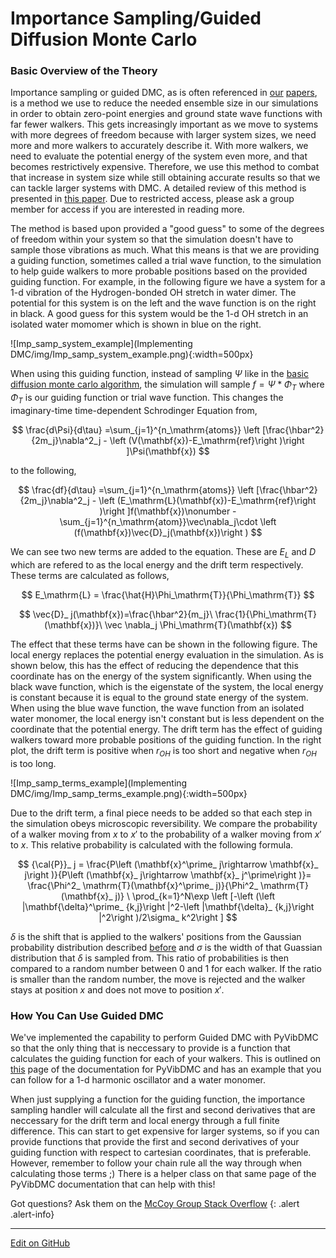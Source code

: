 # Importance Sampling/Guided Diffusion Monte Carlo

### Basic Overview of the Theory
Importance sampling or guided DMC, as is often referenced in [our](https://pubs.acs.org/doi/10.1021/acs.jpca.0c07181) [papers](https://pubs.acs.org/doi/full/10.1021/acs.jpca.0c05686), is a method we use to reduce the needed ensemble size in our simulations in order to obtain zero-point energies and ground state wave functions with far fewer walkers. This gets increasingly important as we move to systems with more degrees of freedom because with larger system sizes, we need more and more walkers to accurately describe it. With more walkers, we need to evaluate the potential energy of the system even more, and that becomes restrictively expensive. Therefore, we use this method to combat that increase in system size while still obtaining accurate results so that we can tackle larger systems with DMC. A detailed review of this method is presented in [this paper](https://wires.onlinelibrary.wiley.com/doi/abs/10.1002/wcms.1615). Due to restricted access, please ask a group member for access if you are interested in reading more. 

The method is based upon provided a "good guess" to some of the degrees of freedom within your system so that the simulation doesn't have to sample those vibrations as much. What this means is that we are providing a guiding function, sometimes called a trial wave function, to the simulation to help guide walkers to more probable positions based on the provided guiding function. For example, in the following figure we have a system for a 1-d vibration of the Hydrogen-bonded OH stretch in water dimer. The potential for this system is on the left and the wave function is on the right in black. A good guess for this system would be the 1-d OH stretch in an isolated water momomer which is shown in blue on the right. 

![Imp_samp_system_example](Implementing DMC/img/Imp_samp_system_example.png){:width=500px}

When using this guiding function, instead of sampling $\Psi$ like in the [basic diffusion monte carlo algorithm](https://mccoygroup.github.io/References/References/Monte%20Carlo%20Methods/DMC.html), the simulation will sample $f = \Psi*\Phi_T$ where $\Phi_T$ is our guiding function or trial wave function. This changes the imaginary-time time-dependent Schrodinger Equation from, 

$$
\frac{d\Psi}{d\tau} =\sum_{j=1}^{n_\mathrm{atoms}} \left [\frac{\hbar^2}{2m_j}\nabla^2_j - \left (V(\mathbf{x})-E_\mathrm{ref}\right )\right ]\Psi(\mathbf{x})
$$

to the following,

$$
\frac{df}{d\tau} =\sum_{j=1}^{n_\mathrm{atoms}} \left [\frac{\hbar^2}{2m_j}\nabla^2_j - \left (E_\mathrm{L}(\mathbf{x})-E_\mathrm{ref}\right )\right ]f(\mathbf{x})\nonumber 
       -\sum_{j=1}^{n_\mathrm{atom}}\vec\nabla_j\cdot \left (f(\mathbf{x})\vec{D}_j(\mathbf{x})\right )
$$

We can see two new terms are added to the equation. These are $E_L$ and $D$ which are refered to as the local energy and the drift term respectively. These terms are calculated as follows,

$$
E_\mathrm{L} = \frac{\hat{H}\Phi_\mathrm{T}}{\Phi_\mathrm{T}}
$$

$$
\vec{D}_ j(\mathbf{x})=\frac{\hbar^2}{m_j}\ \frac{1}{\Phi_\mathrm{T}(\mathbf{x})}\ \vec \nabla_j \Phi_\mathrm{T}(\mathbf{x})
$$

The effect that these terms have can be shown in the following figure. The local energy replaces the potential energy evaluation in the simulation. As is shown below, this has the effect of reducing the dependence that this coordinate has on the energy of the system significantly. When using the black wave function, which is the eigenstate of the system, the local energy is constant because it is equal to the ground state energy of the system. When using the blue wave function, the wave function from an isolated water monomer, the local energy isn't constant but is less dependent on the coordinate that the potential energy. The drift term has the effect of guiding walkers toward more probable positions of the guiding function. In the right plot, the drift term is positive when $r_{OH}$ is too short and negative when $r_{OH}$ is too long. 

![Imp_samp_terms_example](Implementing DMC/img/Imp_samp_terms_example.png){:width=500px}

Due to the drift term, a final piece needs to be added so that each step in the simulation obeys microscopic reversibility. We compare the probability of a walker moving from $x$ to $x'$ to the probability of a walker moving from $x'$ to $x$. This relative probability is calculated with the following formula.

$$
{\cal{P}}_ j = \frac{P\left (\mathbf{x}^\prime_ j\rightarrow \mathbf{x}_ j\right )}{P\left (\mathbf{x}_ j\rightarrow \mathbf{x}_ j^\prime\right )}= \frac{\Phi^2_ \mathrm{T}(\mathbf{x}^\prime_ j)}{\Phi^2_ \mathrm{T}(\mathbf{x}_ j)}
        \ \prod_{k=1}^N\exp \left [-\left (\left |\mathbf{\delta}^\prime_ {k,j}\right |^2-\left |\mathbf{\delta}_ {k,j}\right |^2\right )/2\sigma_ k^2\right ]
$$

$\delta$ is the shift that is applied to the walkers' positions from the Gaussian probability distribution described [before](https://mccoygroup.github.io/References/References/Monte%20Carlo%20Methods/DMC.html) and $\sigma$ is the width of that Guassian distribution that $\delta$ is sampled from. This ratio of probabilities is then compared to a random number between 0 and 1 for each walker. If the ratio is smaller than the random number, the move is rejected and the walker stays at position $x$ and does not move to position $x'$.

### How You Can Use Guided DMC
We've implemented the capability to perform Guided DMC with PyVibDMC so that the only thing that is neccessary to provide is a function that calculates the guiding function for each of your walkers. This is outlined on [this](https://pyvibdmc.readthedocs.io/en/latest/imp_samp.html) page of the documentation for PyVibDMC and has an example that you can follow for a 1-d harmonic oscillator and a water monomer. 

When just supplying a function for the guiding function, the importance sampling handler will calculate all the first and second derivatives that are neccessary for the drift term and local energy through a full finite difference. This can start to get expensive for larger systems, so if you can provide functions that provide the first and second derivatives of your guiding function with respect to cartesian coordinates, that is preferable. However, remember to follow your chain rule all the way through when calculating those terms ;) There is a helper class on that same page of the PyVibDMC documentation that can help with this!


Got questions? Ask them on the [McCoy Group Stack Overflow](https://stackoverflow.com/c/mccoygroup/questions/ask)
{: .alert .alert-info}

---

[Edit on GitHub](https://github.com/McCoyGroup/References/edit/gh-pages/References/Monte%20Carlo%20Methods/ImpSamp.md)
